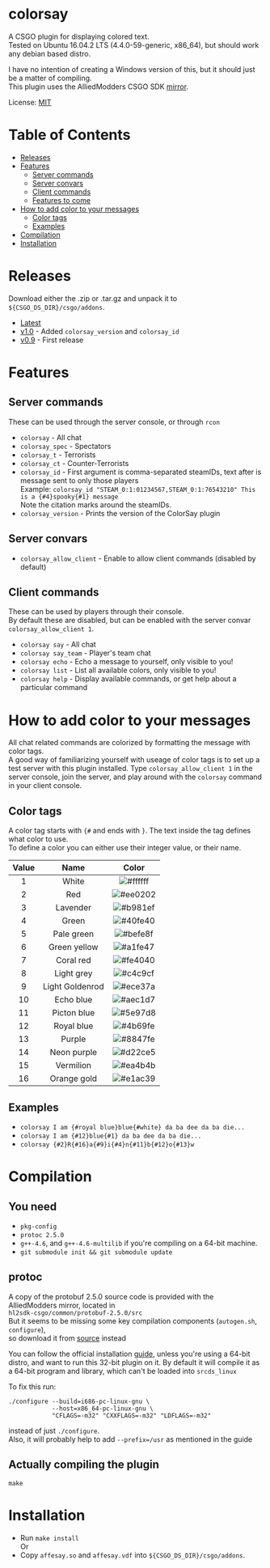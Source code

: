 # colorsay
A CSGO plugin for displaying colored text.  
Tested on Ubuntu 16.04.2 LTS (4.4.0-59-generic, x86_64), but should work any debian based distro.  

I have no intention of creating a Windows version of this, but it should just be a matter of compiling.  
This plugin uses the AlliedModders CSGO SDK [mirror](https://github.com/alliedmodders/hl2sdk/tree/csgo).

License: [MIT](/LICENSE.md)

# Table of Contents
   * [Releases](#releases)
   * [Features](#features)
      * [Server commands](#server-commands)
      * [Server convars](#server-convars)
      * [Client commands](#client-commands)
      * [Features to come](#features-to-come)
   * [How to add color to your messages](#how-to-add-color-to-your-messages)
      * [Color tags](#color-tags)
      * [Examples](#examples)
   * [Compilation](#compilation)
   * [Installation](#installation)


# Releases
Download either the .zip or .tar.gz and unpack it to `${CSGO_DS_DIR}/csgo/addons`.
* [Latest](https://github.com/burnedram/csgo-plugin-color-say/releases/latest)
* [v1.0](https://github.com/burnedram/csgo-plugin-color-say/releases/tag/v0.9) - Added `colorsay_version` and `colorsay_id`
* [v0.9](https://github.com/burnedram/csgo-plugin-color-say/releases/tag/v0.9) - First release

# Features
## Server commands
These can be used through the server console, or through `rcon`
* `colorsay`         - All chat
* `colorsay_spec`    - Spectators
* `colorsay_t`       - Terrorists
* `colorsay_ct`      - Counter-Terrorists
* `colorsay_id`      - First argument is comma-separated steamIDs, text after is message sent to only those players  
  Example: `colorsay_id "STEAM_0:1:01234567,STEAM_0:1:76543210" This is a {#4}spooky{#1} message`  
  Note the citation marks around the steamIDs.
* `colorsay_version` - Prints the version of the ColorSay plugin
## Server convars
* `colorsay_allow_client` - Enable to allow client commands (disabled by default)
## Client commands
These can be used by players through their console.  
By default these are disabled, but can be enabled with the server convar `colorsay_allow_client 1`.
* `colorsay say`      - All chat
* `colorsay say_team` - Player's team chat
* `colorsay echo`     - Echo a message to yourself, only visible to you!
* `colorsay list`     - List all available colors, only visible to you!
* `colorsay help`     - Display available commands, or get help about a particular command

# How to add color to your messages
All chat related commands are colorized by formatting the message with color tags.  
A good way of familiarizing yourself with useage of color tags is to set up a test server with this plugin installed. Type `colorsay_allow_client 1` in the server console, join the server, and play around with the `colorsay` command in your client console.
## Color tags
A color tag starts with `{#` and ends with `}`. The text inside the tag defines what color to use.  
To define a color you can either use their integer value, or their name.

| Value | Name            | Color |
|:-----:|:---------------:|:-----:|
| 1     | White           |![#ffffff](https://placehold.it/15/ffffff/000000?text=+)|
| 2     | Red             |![#ee0202](https://placehold.it/15/ee0202/000000?text=+)|
| 3     | Lavender        |![#b981ef](https://placehold.it/15/b981ef/000000?text=+)|
| 4     | Green           |![#40fe40](https://placehold.it/15/40fe40/000000?text=+)|
| 5     | Pale green      |![#befe8f](https://placehold.it/15/befe8f/000000?text=+)|
| 6     | Green yellow    |![#a1fe47](https://placehold.it/15/a1fe47/000000?text=+)|
| 7     | Coral red       |![#fe4040](https://placehold.it/15/fe4040/000000?text=+)|
| 8     | Light grey      |![#c4c9cf](https://placehold.it/15/c4c9cf/000000?text=+)|
| 9     | Light Goldenrod |![#ece37a](https://placehold.it/15/ece37a/000000?text=+)|
| 10    | Echo blue       |![#aec1d7](https://placehold.it/15/aec1d7/000000?text=+)|
| 11    | Picton blue     |![#5e97d8](https://placehold.it/15/5e97d8/000000?text=+)|
| 12    | Royal blue      |![#4b69fe](https://placehold.it/15/4b69fe/000000?text=+)|
| 13    | Purple          |![#8847fe](https://placehold.it/15/8847fe/000000?text=+)|
| 14    | Neon purple     |![#d22ce5](https://placehold.it/15/d22ce5/000000?text=+)|
| 15    | Vermilion       |![#ea4b4b](https://placehold.it/15/ea4b4b/000000?text=+)|
| 16    | Orange gold     |![#e1ac39](https://placehold.it/15/e1ac39/000000?text=+)|
## Examples
* `colorsay I am {#royal blue}blue{#white} da ba dee da ba die...`
* `colorsay I am {#12}blue{#1} da ba dee da ba die...`
* `colorsay {#2}R{#16}a{#9}i{#4}n{#11}b{#12}o{#13}w`

# Compilation
## You need
* `pkg-config`
* `protoc 2.5.0`
* `g++-4.6`, and `g++-4.6-multilib` if you're compiling on a 64-bit machine.
* `git submodule init && git submodule update`

## protoc
A copy of the protobuf 2.5.0 source code is provided with the AlliedModders mirror, located in  
`hl2sdk-csgo/common/protobuf-2.5.0/src`  
But it seems to be missing some key compilation components (`autogen.sh`, `configure`),  
so download it from [source](https://github.com/google/protobuf/releases/tag/v2.5.0) instead

You can follow the official installation [guide](https://github.com/google/protobuf/tree/master/src#c-installation---unix), unless you're using a 64-bit distro, and want to run this 32-bit plugin on it. By default it will compile it as a 64-bit program and library, which can't be loaded into `srcds_linux`

To fix this run:
```
./configure --build=i686-pc-linux-gnu \
            --host=x86_64-pc-linux-gnu \
            "CFLAGS=-m32" "CXXFLAGS=-m32" "LDFLAGS=-m32"
```
instead of just `./configure`.  
Also, it will probably help to add `--prefix=/usr` as mentioned in the guide

## Actually compiling the plugin
`make`

# Installation
 * Run `make install`  
 Or
 * Copy `affesay.so` and `affesay.vdf` into `${CSGO_DS_DIR}/csgo/addons`.
